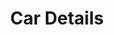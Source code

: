 ---
# head
title: 'Car Details'
description: 'Car descriptions and specific details'

# site
social: {
  facebookUrl: 'https://www.facebook.com/someurl',
  twitterUrl: 'https://www.twitter.com/someUrl',
  youtubeUrl: 'https://www.youtube.com/someUrl',
  instagramUrl: 'https://www.instagram.com/someUrl',
  linkedInUrl: 'https://www.linkedIn.com/someUrl',
}

# disclaimer
disclaimer: {
  logo: '../imag/logo-footer.svg',
  madeBy: 'Automotive dealer website by 3-2-1 Ignition',
  copyright: '2018-2019  3-2-1 Ignition, LCC'
}

# footer
footer: {
  address: '92 35 Granville St,Fairfield, CT 06824',
  phone: '839-123-111',
  email: 'info@dealership.com',
  menuItems: [
    { text: 'Home', url: '/' },
    { text: 'Find a car', url: '/search' },
    { text: 'Get pre-approval', url: 'pre-approval' },
    { text: 'Sell your car', url: 'sell-car' },
    { text: 'Services', url: '#' },
    { text: 'Terms &amp; conditions', url: '#' },
  ],
}

# header
header: {
  #assets
  logoUrl: '../imag/snl-logo.png',
  brandUrl: '',
  # mobile buttons
  mobileButtons: [
    { text: 'SALES', url: '/sell-car' },
    { text: 'SERVICES', url: '#' },
    { text: 'DIRECTION', url: '#' },
  ],
  #slides
  slides: ['/imag/carro.jpg', '/imag/carro.jpg', '/imag/carro.jpg'],
  # top-bar
  address: '101 SW Grady Way, Renton, WA 98057',
  phone: '839-123-111',
  schedule: 'Open today! 8:00 AM - 6:00 PM',
  # menu items
  menuItems: [
    { text: 'Find your next car', url: '#!', selected: true, subItems: [
        { text: 'All inventory', url: '/search'},
        { text: 'All new', url: '#', subItems: [
            { text: 'All inventory', url: '/search'},
            { text: 'By body type', url: '/bodytype-search'},
        ]},
        { text: 'All Pre-owned', url: '#', subItems: [
          { text: 'All inventory', url: '/search'},
          { text: 'By body type', url: '/bodytype-search'},
          { text: 'Under $15,000', url: '#'},
        ]},
        { text: 'Commercial', url: '#'},
    ]},
    { text: 'Finance your car', url: '#', subItems: [
      { text: 'Get pre-approved', url: '/pre-approved'},
      { text: 'Car loan calculator', url: '/calculator'},
    ]},
    { text: 'Sell your car', url: '#', subItems: [
      { text: 'We''ll buy your car', url: '/sell-car'},
      { text: 'Get trade-in value', url: '/prepare'},
    ]}, 
  ],
  # search input
  searchPlaceholder: 'Find your next car',
}

# get-in-touch
getInTouch: {
  title: 'Get in touch',
  address: '92 35 Grandville St, Fairfield, CT 06824',
  phone: '839-123-111',
  email: 'service@dealership.com',
  servicesPhone: '839-123-111',
  servicesEmail: 'service@dealership.com',
  openingWeekDays: '10:00 - 22:00',
  openingSaturdays: '09:00 - 23:00',
  openingSundays: '10:00 - 22:00'
}

#footer
footerContact: {
  mobileElements: [
    { name: 'Car payment calculator', url: '/calculator' },
    { name: 'Find a car', url: '/search' },
    { name: 'Get pre-approved', url: '/pre-approved' },
    { name: 'Sell your car', url: '/sell-car' },
    { name: 'Terms & conditions', url: '#!' },
  ],
  rowOne: {
    title: 'Links',
    elements: [
      { name: 'Home', link: '/' },
      { name: 'Sell your car', link: '/sell-car' },
      { name: 'Find a car', link: '/search' },
      { name: 'Services', link: '#!' },
      { name: 'Get pre-approval', link: '/pre-approved' },
      { name: 'Terms & Conditions', link: '#!' }
    ]
  },
  rowTwo: {
    title: 'Contacts',
    phone: '839-923-111',
    email: 'info@dealership.com',
    location: '920 S.W. Grady Way, Renton, WA, 98057',
    mapsUrl: 'https://goo.gl/maps/9p6DrwbY29k'
  },
  rowThree: {
    title: 'Stay Updated',
    inputPlaceholder: 'Your email address',
  }
}



carDetails: {"costPack":"","currentMake":"9hqfpQ2EwROvRxg1uQOJ","makeCode":"DODGE_TRUCK","vinFuelType":"\"4DR QUAD CAB 160.5\"\" WB ST\"","trim":"","exteriorColor":"BLACK","currentInteriorColor":"JugV2S3RX3Sj3K3NbJ8F","vinGvmRange":"127766","modelCode":"RAM_1500","transmission":"","currentModel":"PDF1NNh1RhhbCmRDNiSe","fuelType":"G","bodytype":{"name":"Truck","imageUrl":"https://http2.mlstatic.com/arriendo-camioneta-4x2-4x4-D_NQ_NP_869511-MLC20588969422_022016-F.jpg"},"interiorColorCode":"","imageUrl":"","model":"RAM 1500","vinYear":"","currentBodytype":"tgAVF94jqQCgL6zDlU32","msrp":"\"9","cost":"\"1","description":"QUAD 140WB 4X2 SLT","standardEquipment":"","offer":{"date":{"_seconds":1551732468,"_nanoseconds":483000000},"title":"title16"},"dealer":"TEST PRUEBA","internetPrice":"995.00\"","vin":"1D7HA18D34Sxxxxxx","listPrice":"","dealerCode":"TEST_PRUEBA","vinEngineSize":"GAS","vinTrim":"DODGE","year":"2004","vinTransmissionType":"RAM 1500","invoice":"","interiorColor":"","images":["https://http2.mlstatic.com/arriendo-camioneta-4x2-4x4-D_NQ_NP_869511-MLC20588969422_022016-F.jpg"],"vimChromeId":"","cylinder":"8","holdback":"483.19\"","currentExteriorColor":"3cLY8WkZ1Vy2sXjm1t5f","currentDealer":"WrhxJwo23nls6L7dxFdi","price":30000,"exteriorColorCode":"BLACK","vinModel":"2004","make":"DODGE TRUCK","miles":"243008","vinMake":"","id":"RWvRCdmTulsk3aEGZWNp","url":"under-$40000-dodge-truck-ram-1500-black_10"}

layout: details 

---